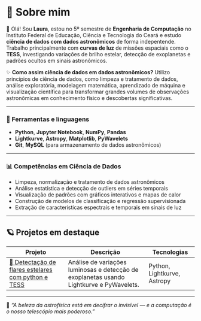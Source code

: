 # 🌠 Sobre mim

👋 Olá! Sou **Laura**, estou no 5º semestre de **Engenharia de Computação** no Instituto Federal de Educação, Ciência e Tecnologia do Ceará e estudo **ciência de dados com dados astronômicos** de forma indepentende. Trabalho principalmente com **curvas de luz** de missões espaciais como o **TESS**, investigando variações de brilho estelar, detecção de exoplanetas e padrões ocultos em sinais astronômicos.  

✨ **Como assim ciência de dados em dados astronômicos?** Utilizo princípios de ciência de dados, como limpeza e tratamento de dados, análise exploratória, modelagem matemática, aprendizado de máquina e visualização científica para transformar grandes volumes de observações astronômicas em conhecimento físico e descobertas significativas.

---

### 🧠 Ferramentas e linguagens
- **Python**, **Jupyter Notebook**, **NumPy**, **Pandas**  
- **Lightkurve**, **Astropy**, **Matplotlib**, **PyWavelets**  
- **Git**, **MySQL** (para armazenamento de dados astronômicos)

---

  ### 📊 Competências em Ciência de Dados

- Limpeza, normalização e tratamento de dados astronômicos
- Análise estatística e detecção de outliers em séries temporais
- Visualização de padrões com gráficos interativos e mapas de calor
- Construção de modelos de classificação e regressão supervisionada
- Extração de características espectrais e temporais em sinais de luz

---

## 🪐 Projetos em destaque

| Projeto | Descrição | Tecnologias |
|----------|------------|--------------|
| [🔭 Detectação de flares estelares com python e TESS ](https://github.com/seu-usuario/analise-curvas-tess) | Análise de variações luminosas e detecção de exoplanetas usando Lightkurve e PyWavelets. | Python, Lightkurve, Astropy |



---

📡 *“A beleza da astrofísica está em decifrar o invisível — e a computação é o nosso telescópio mais poderoso.”*



